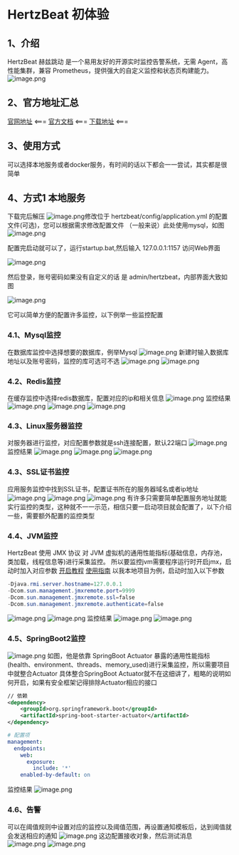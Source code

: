 # HertzBeat 初体验

## 1、介绍

HertzBeat 赫兹跳动 是一个易用友好的开源实时监控告警系统，无需 Agent，高性能集群，兼容 Prometheus，提供强大的自定义监控和状态页构建能力。
![image.png](http://kodo.yelingfa.top/xyblog/aurora/articles/76f01af6733b5f0be2fb550b681116bf.png)

## 2、官方地址汇总

[官网地址](https://hertzbeat.com/zh-cn/) <===
[官方文档](https://hertzbeat.com/zh-cn/docs/) <===
[下载地址](https://gitee.com/dromara/hertzbeat/releases) <===

## 3、使用方式

可以选择本地服务或者docker服务，有时间的话以下都会一一尝试，其实都是很简单

## 4、方式1 本地服务

下载完后解压
![image.png](http://kodo.yelingfa.top/xyblog/aurora/articles/d4652eac2eb326ed93e457f59d3592a9.png)修改位于 hertzbeat/config/application.yml 的配置文件(可选)，您可以根据需求修改配置文件
（一般来说）此处使用mysql，如图
![image.png](http://kodo.yelingfa.top/xyblog/aurora/articles/75bd1c5dafe1f6870a85653c829109de.png)

配置完启动就可以了，运行startup.bat,然后输入 127.0.0.1:1157 访问Web界面

![image.png](http://kodo.yelingfa.top/xyblog/aurora/articles/c09c3a63b724e8b3d978b6cc7de16491.png)

然后登录，账号密码如果没有自定义的话 是 admin/hertzbeat，内部界面大致如图

![image.png](http://kodo.yelingfa.top/xyblog/aurora/articles/2cb201418e22ef060ca03974c0d87e0a.png)

它可以简单方便的配置许多监控，以下例举一些监控配置

### 4.1、Mysql监控

在数据库监控中选择想要的数据库，例举Mysql
![image.png](http://kodo.yelingfa.top/xyblog/aurora/articles/0e0d53f55c3907f884a84289cb44c545.png)
新建时输入数据库地址以及账号密码，监控的库可选可不选
![image.png](http://kodo.yelingfa.top/xyblog/aurora/articles/214e2e5a8e4d3ec1672a6007d8f16bc3.png)
![image.png](http://kodo.yelingfa.top/xyblog/aurora/articles/71016485e2ff6743186b64d7d5705476.png)

### 4.2、Redis监控

在缓存监控中选择redis数据库，配置对应的ip和相关信息
![image.png](http://kodo.yelingfa.top/xyblog/aurora/articles/d62148b2a59cc325a64a77f40cd214ad.png)
监控结果
![image.png](http://kodo.yelingfa.top/xyblog/aurora/articles/c934ba59e73db0dbd5034c30c8c974aa.png)
![image.png](http://kodo.yelingfa.top/xyblog/aurora/articles/07374bb9c8575a425d45b02fbfe09d55.png)
![image.png](http://kodo.yelingfa.top/xyblog/aurora/articles/86fc90b5b6bad913002a4541b1b8a22d.png)

### 4.3、Linux服务器监控

对服务器进行监控，对应配置参数就是ssh连接配置，默认22端口
![image.png](http://kodo.yelingfa.top/xyblog/aurora/articles/f69747503991b59ebf0d6575f6576073.png)
监控结果
![image.png](http://kodo.yelingfa.top/xyblog/aurora/articles/44c59deb5648281dc4ebaae18c6c327d.png)
![image.png](http://kodo.yelingfa.top/xyblog/aurora/articles/e3098261a11fcaec557db5e26c86322c.png)
![image.png](http://kodo.yelingfa.top/xyblog/aurora/articles/d282e4d2a84db881786475669530ca3a.png)

### 4.3、SSL证书监控

应用服务监控中找到SSL证书，配置证书所在的服务器域名或者ip地址
![image.png](http://kodo.yelingfa.top/xyblog/aurora/articles/dccc61213cd6ce9c272a0a024aeb6a6f.png)
![image.png](http://kodo.yelingfa.top/xyblog/aurora/articles/4aacf0032bfffb514878ed2c8b2e1c4e.png)
![image.png](http://kodo.yelingfa.top/xyblog/aurora/articles/9c2d26abc0e4565aea244efac9acb75e.png)
有许多只需要简单配置服务地址就能实行监控的类型，这种就不一一示范，相信只要一启动项目就会配置了，以下介绍一些，需要额外配置的监控类型

### 4.4、JVM监控

HertzBeat 使用 JMX 协议 对 JVM 虚拟机的通用性能指标(基础信息，内存池，类加载，线程信息等)进行采集监控。
所以要监控jvm需要程序运行时开启jmx，启动时加入对应参数
[开启教程](https://docs.oracle.com/javase/1.5.0/docs/guide/management/agent.html#remote)
[使用指南](https://hertzbeat.com/zh-cn/docs/help/jvm/)
以我本地项目为例，启动时加入以下参数

```powershell
-Djava.rmi.server.hostname=127.0.0.1  
-Dcom.sun.management.jmxremote.port=9999 
-Dcom.sun.management.jmxremote.ssl=false 
-Dcom.sun.management.jmxremote.authenticate=false 
```

![image.png](http://kodo.yelingfa.top/xyblog/aurora/articles/9e5f6d3c36bf4c9e7469e05e6194f58a.png)
![image.png](http://kodo.yelingfa.top/xyblog/aurora/articles/5f0d2771356eb5a80bd963bb952dfbc2.png)
监控结果
![image.png](http://kodo.yelingfa.top/xyblog/aurora/articles/294bbc1fbce1fe31310f39e7fc8486cc.png)
![image.png](http://kodo.yelingfa.top/xyblog/aurora/articles/bb75bb5cc657f057b3e2d5618f5be6a9.png)

### 4.5、SpringBoot2监控

![image.png](http://kodo.yelingfa.top/xyblog/aurora/articles/4186871a45b1933b814383108156f9e7.png)
如图，他是依靠 SpringBoot Actuator 暴露的通用性能指标(health、environment、threads、memory_used)进行采集监控，所以需要项目中就整合Actuator 
具体整合SpringBoot Actuator就不在这细讲了，粗略的说明如何开启，如果有安全框架记得排除Actuator相应的接口

```xml
// 依赖
<dependency>
    <groupId>org.springframework.boot</groupId>
    <artifactId>spring-boot-starter-actuator</artifactId>
</dependency>
```

```yaml
# 配置项
management:
  endpoints:
    web:
      exposure:
        include: '*'
    enabled-by-default: on
```

监控结果
![image.png](http://kodo.yelingfa.top/xyblog/aurora/articles/3d25be6704d65203000c1f59649183bc.png)

### 4.6、告警

可以在阈值规则中设置对应的监控以及阈值范围，再设置通知模板后，达到阈值就会发送相应的通知
![image.png](http://kodo.yelingfa.top/xyblog/aurora/articles/f3d5e107d2cd94abd71cd60b03c900da.png)
这边配置接收对象，然后测试消息
![image.png](http://kodo.yelingfa.top/xyblog/aurora/articles/3b4cbebf98adb7cd46e82c4909b86c0f.png)
![image.png](http://kodo.yelingfa.top/xyblog/aurora/articles/5008202c2f5d8962b5c08602409bb5e0.png)
